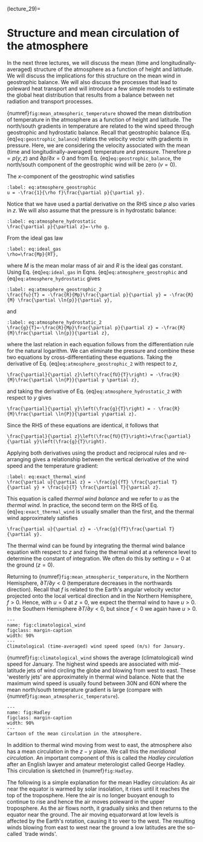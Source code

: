 (lecture_29)=
# Structure and mean circulation of the atmosphere

In the next three lectures, we will discuss the mean (time and longitudinally-averaged) structure of the atmosphere as a function of height and latitude. We will discuss the implications for this structure on the mean wind in geostrophic balance. We will also discuss the processes that lead to poleward heat transport and will introduce a few simple models to estimate the global heat distribution that results from a balance between net radiation and transport processes.

{numref}`fig:mean_atmospheric_temperature` showed the mean distribution of temperature in the atmosphere as a function of height and latitude. The north/south gradients in temperature are related to the wind speed through geostrophic and hydrostatic balance. Recall that geostrophic balance (Eq. {eq}`eq:geostrophic_balance`) relates the velocity vector with gradients in pressure. Here, we are considering the velocity associated with the mean (time and longitudinally-averaged) temperature and pressure. Therefore $p=p(y,z)$ and $\partial p/\partial x=0$ and from Eq. {eq}`eq:geostrophic_balance`, the north/south component of the geostrophic wind will be zero $(v=0)$.

The $x$-component of the geostrophic wind satisfies

```{math}
:label: eq:atmosphere_geostrophic
u = -\frac{1}{\rho f}\frac{\partial p}{\partial y}.
```

Notice that we have used a partial derivative on the RHS since $p$ also varies in $z$. We will also assume that the pressure is in hydrostatic balance:

```{math}
:label: eq:atmosphere_hydrostatic
\frac{\partial p}{\partial z}=-\rho g.
```

From the ideal gas law

```{math}
:label: eq:ideal_gas
\rho=\frac{Mp}{RT},
```

where $M$ is the mean molar mass of air and $R$ is the ideal gas constant. Using Eq. {eq}`eq:ideal_gas` in Eqns. {eq}`eq:atmosphere_geostrophic` and {eq}`eq:atmosphere_hydrostatic` gives

```{math}
:label: eq:atmosphere_geostrophic_2
\frac{fu}{T} = -\frac{R}{Mp}\frac{\partial p}{\partial y} = -\frac{R}{M} \frac{\partial \ln{p}}{\partial y},
```

and

```{math}
:label: eq:atmosphere_hydrostatic_2
\frac{g}{T}=-\frac{R}{Mp}\frac{\partial p}{\partial z} = -\frac{R}{M}\frac{\partial \ln{p}}{\partial z},
```

where the last relation in each equation follows from the differentiation rule for the natural logarithm. We can eliminate the pressure and combine these two equations by cross-differentiating these equations. Taking the derivative of Eq. {eq}`eq:atmosphere_geostrophic_2` with respect to $z$,

```{math}
\frac{\partial}{\partial z}\left(\frac{fU}{T}\right) = -\frac{R}{M}\frac{\partial \ln{P}}{\partial y \partial z},
```

and taking the derivative of Eq. {eq}`eq:atmosphere_hydrostatic_2` with respect to $y$ gives

```{math}
\frac{\partial}{\partial y}\left(\frac{g}{T}\right) = - \frac{R}{M}\frac{\partial \ln{P}}{\partial y\partial z}.
```

Since the RHS of these equations are identical, it follows that 

```{math}
\frac{\partial}{\partial z}\left(\frac{fU}{T}\right)=\frac{\partial}{\partial y}\left(\frac{g}{T}\right).
```

Applying both derivatives using the product and reciprocal rules and re-arranging gives a relationship between the vertical derivative of the wind speed and the temperature gradient:

```{math}
:label: eq:exact_thermal_wind
\frac{\partial u}{\partial z} = -\frac{g}{fT} \frac{\partial T}{\partial y} + \frac{u}{T} \frac{\partial T}{\partial z}.
```

This equation is called _thermal wind balance_ and we refer to $u$ as the _thermal wind_.
In practice, the second term on the RHS of Eq. {eq}`eq:exact_thermal_wind` is usually smaller than the first, and the thermal wind approximately satisfies

```{math}
\frac{\partial u}{\partial z} = -\frac{g}{fT}\frac{\partial T}{\partial y}.
```

The thermal wind can be found by integrating the thermal wind balance equation with respect to $z$ and fixing the thermal wind at a reference level to determine the constant of integration. We often do this by setting $u=0$ at the ground ($z=0$).

Returning to {numref}`fig:mean_atmospheric_temperature`, in the Northern Hemisphere, $\partial T/\partial y<0$ (temperature decreases in the northwards direction). Recall that $f$ is related to the Earth's angular velocity vector projected onto the local vertical direction and in the Northern Hemisphere, $f>0$. Hence, with $u=0$ at $z=0$, we expect the thermal wind to have $u>0$. In the Southern Hemisphere $\partial T/\partial y < 0$, but since $f<0$ we again have $u>0$.

```{figure} ../figures/climatological_wind.png
---
name: fig:climatological_wind
figclass: margin-caption
width: 90%
---
Climatological (time-averaged) wind speed speed (m/s) for January.
```

{numref}`fig:climatological_wind` shows the average (climatological) wind speed for January. The highest wind speeds are associated with mid-latitude jets of wind circling the globe and blowing from west to east. These 'westerly jets' are approximately in thermal wind balance. Note that the maximum wind speed is usually found between 30N and 60N where the mean north/south temperature gradient is large (compare with {numref}`fig:mean_atmospheric_temperature`).

```{figure} ../figures/Hadley.png
---
name: fig:Hadley
figclass: margin-caption
width: 90%
---
Cartoon of the mean circulation in the atmosphere.
```

In addition to thermal wind moving from west to east, the atmosphere also has a mean circulation in the $z-y$ plane. We call this the _meridional circulation_. An important component of this is called the _Hadley circulation_ after an English lawyer and amateur meterologist called George Hadley. This circulation is sketched in {numref}`fig:Hadley`.

The following is a simple explanation for the mean Hadley circulation: As air near the equator is warmed by solar insolation, it rises until it reaches the top of the troposphere. Here the air is no longer buoyant enough to continue to rise and hence the air moves poleward in the upper troposphere. As the air flows north, it gradually sinks and then returns to the equator near the ground. The  air moving equatorward at low levels is affected by the Earth's rotation, causing it to veer to the west. The resulting winds blowing from east to west near the ground a low latitudes are the so-called `trade winds'.
